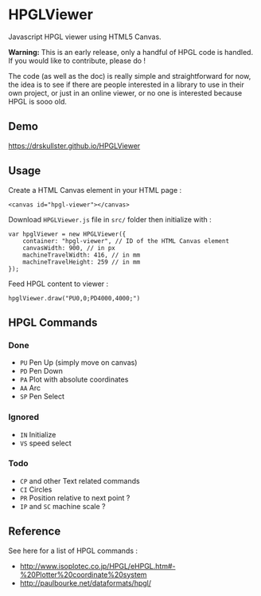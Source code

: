 # HPGLViewer
Javascript HPGL viewer using HTML5 Canvas.

**Warning:** This is an early release, only a
handful of HPGL code is handled. If you would like to 
contribute, please do !

The code (as well as the doc) is really simple and straightforward for now, 
the idea is to see if there are people interested in a library
to use in their own project, or just in an online viewer, or no one is interested
because HPGL is sooo old.

## Demo

https://drskullster.github.io/HPGLViewer

## Usage

Create a HTML Canvas element in your HTML page :

    <canvas id="hpgl-viewer"></canvas>

Download `HPGLViewer.js` file in `src/` folder 
then initialize with :

    var hpglViewer = new HPGLViewer({
        container: "hpgl-viewer", // ID of the HTML Canvas element
        canvasWidth: 900, // in px
        machineTravelWidth: 416, // in mm
        machineTravelHeight: 259 // in mm
    });
    
Feed HPGL content to viewer :

    hpglViewer.draw("PU0,0;PD4000,4000;")

## HPGL Commands

### Done

* `PU` Pen Up (simply move on canvas)
* `PD` Pen Down
* `PA` Plot with absolute coordinates
* `AA` Arc
* `SP` Pen Select

### Ignored

* `IN` Initialize
* `VS` speed select

### Todo

* `CP` and other Text related commands
* `CI` Circles
* `PR` Position relative to next point ?
* `IP` and `SC` machine scale ?

## Reference

See here for a list of HPGL commands :
* http://www.isoplotec.co.jp/HPGL/eHPGL.htm#-%20Plotter%20coordinate%20system
* http://paulbourke.net/dataformats/hpgl/ 
